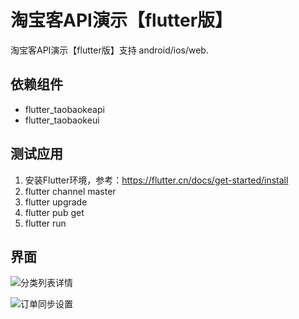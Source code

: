 # 淘宝客API演示【flutter版】

淘宝客API演示【flutter版】支持 android/ios/web.

## 依赖组件
- flutter_taobaokeapi
- flutter_taobaokeui

## 测试应用
1. 安装Flutter环境，参考：https://flutter.cn/docs/get-started/install
2. flutter channel master
3. flutter upgrade
4. flutter pub get
5. flutter run

## 界面
![分类列表详情](https://taoke.space/images/1.jpg)

![订单同步设置](https://taoke.space/images/2.jpg)
